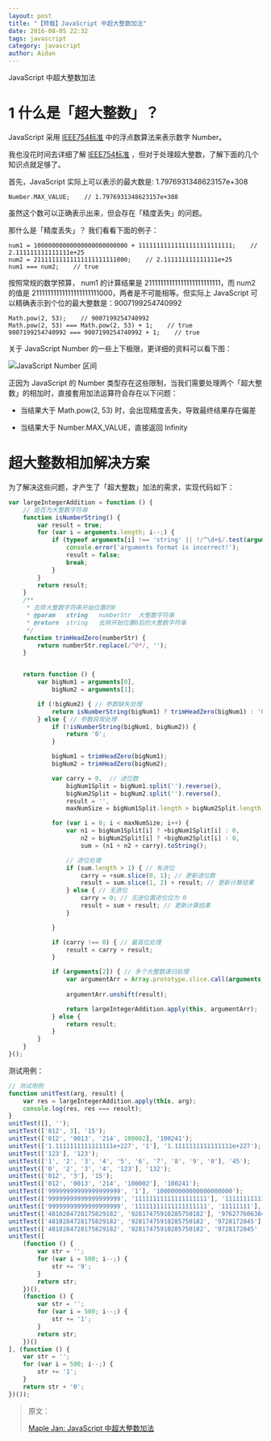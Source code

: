 ```yaml
---
layout: post
title: "【转载】JavaScript 中超大整数加法"
date: 2016-08-05 22:32
tags: javascript
category: javascript
author: Aidan
---
```


JavaScript 中超大整数加法

# 1 什么是「超大整数」？

JavaScript 采用 [IEEE754标准](http://zh.wikipedia.org/zh-cn/IEEE_754) 中的浮点数算法来表示数字 Number。

我也没花时间去详细了解 [IEEE754标准](http://zh.wikipedia.org/zh-cn/IEEE_754) ，但对于处理超大整数，了解下面的几个知识点就足够了。

首先，JavaScript 实际上可以表示的最大数是: 1.7976931348623157e+308

```
Number.MAX_VALUE;    // 1.7976931348623157e+308
```

虽然这个数可以正确表示出来，但会存在「精度丢失」的问题。

那什么是「精度丢失」？ 我们看看下面的例子：

```
num1 = 10000000000000000000000000 + 11111111111111111111111111;    // 2.111111111111111e+25
num2 = 21111111111111111111111000;    // 2.111111111111111e+25
num1 === num2;    // true
```

按照常规的数学预算， num1 的计算结果是 21111111111111111111111111，而 num2 的值是 21111111111111111111111000，两者是不可能相等。但实际上 JavaScript 可以精确表示到个位的最大整数是：9007199254740992

```
Math.pow(2, 53);    // 9007199254740992
Math.pow(2, 53) === Math.pow(2, 53) + 1;    // true
9007199254740992 === 9007199254740992 + 1;    // true
```

关于 JavaScript Number 的一些上下极限，更详细的资料可以看下图：

![JavaScript Number 区间](/asset/images/writing/2016-08-05-JavaScript-extra-large-integer-addition/001.jpg)

正因为 JavaScript 的 Number 类型存在这些限制，当我们需要处理两个「超大整数」的相加时，直接套用加法运算符会存在以下问题：

- 当结果大于 Math.pow(2, 53)  时，会出现精度丢失，导致最终结果存在偏差

- 当结果大于 Number.MAX_VALUE，直接返回 Infinity
 
# 超大整数相加解决方案

为了解决这些问题，才产生了「超大整数」加法的需求，实现代码如下：

```javascript
var largeIntegerAddition = function () {
    // 是否为大整数字符串
    function isNumberString() {
        var result = true;
        for (var i = arguments.length; i--;) {
            if (typeof arguments[i] !== 'string' || !/^\d+$/.test(arguments[i])) {
                console.error('arguments format is incorrect!');
                result = false;
                break;
            }
        }
        return result;
    }
    /**
     * 去除大整数字符串开始位置的0
     * @param   string   numberStr  大整数字符串
     * @return  string   去除开始位置0后的大整数字符串
     */
    function trimHeadZero(numberStr) {
        return numberStr.replace(/^0*/, '');
    }


    return function () {
        var bigNum1 = arguments[0],
            bigNum2 = arguments[1];

        if (!bigNum2) { // 参数缺失处理
            return isNumberString(bigNum1) ? trimHeadZero(bigNum1) : '0';
        } else { // 参数异常处理
            if (!isNumberString(bigNum1, bigNum2)) {
                return '0';
            }

            bigNum1 = trimHeadZero(bigNum1);
            bigNum2 = trimHeadZero(bigNum2);

            var carry = 0,  // 进位数
                bigNum1Split = bigNum1.split('').reverse(),
                bigNum2Split = bigNum2.split('').reverse(),
                result = '',
                maxNumSize = bigNum1Split.length > bigNum2Split.length ? bigNum1Split.length : bigNum2Split.length;

            for (var i = 0; i < maxNumSize; i++) {
                var n1 = bigNum1Split[i] ? +bigNum1Split[i] : 0,
                    n2 = bigNum2Split[i] ? +bigNum2Split[i] : 0,
                    sum = (n1 + n2 + carry).toString();

                // 进位处理
                if (sum.length > 1) { // 有进位
                    carry = +sum.slice(0, 1); // 更新进位数
                    result = sum.slice(1, 2) + result; // 更新计算结果
                } else { // 无进位
                    carry = 0; // 无进位置进位位为 0
                    result = sum + result; // 更新计算结果
                }

            }

            if (carry !== 0) { // 最高位处理
                result = carry + result;
            }

            if (arguments[2]) { // 多个大整数递归处理
                var argumentArr = Array.prototype.slice.call(arguments, 0).slice(2);
                
                argumentArr.unshift(result);

                return largeIntegerAddition.apply(this, argumentArr);
            } else {
                return result;
            }
        }
    }
}();
```

测试用例：

```javascript
// 测试用例
function unitTest(arg, result) {
    var res = largeIntegerAddition.apply(this, arg);
    console.log(res, res === result);
}
unitTest([], '');
unitTest(['012', 3], '15');
unitTest(['012', '0013', '214', 100002], '100241');
unitTest(['1.1111111111111111e+227', '1'], '1.1111111111111111e+227');
unitTest(['123'], '123');
unitTest(['1', '2', '3', '4', '5', '6', '7', '8', '9', '0'], '45');
unitTest(['0', '2', '3', '4', '123'], '132');
unitTest(['012', '3'], '15');
unitTest(['012', '0013', '214', '100002'], '100241');
unitTest(['99999999999999999999', '1'], '100000000000000000000');
unitTest(['99999999999999999999', '11111111111111111111'], '111111111111111111110');
unitTest(['99999999999999999999', '11111111111111111111', '11111111'], '111111111111122222221');
unitTest(['4810284728175829182', '92817475910285750182'], '97627760638461579364');
unitTest(['4810284728175829182', '92817475910285750182', '9728172845'], '97627760648189752209');
unitTest(['4810284728175829182', '92817475910285750182', '9728172845' , '92875018002020102'], '97720635666191772311');
unitTest([
    (function () {
        var str = '';
        for (var i = 500; i--;) {
            str += '9';
        }
        return str;
    })(),
    (function () {
        var str = '';
        for (var i = 500; i--;) {
            str += '1';
        }
        return str;
    })()
], (function () {
    var str = '';
    for (var i = 500; i--;) {
        str += '1';
    }
    return str + '0';
})());
```

>原文：
>
>[Maple Jan: JavaScript 中超大整数加法](http://www.cnblogs.com/maplejan/p/3893545.html)